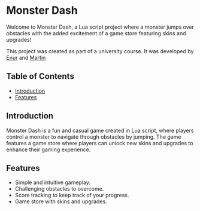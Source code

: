 # Monster Dash

Welcome to Monster Dash, a Lua script project where a monster jumps over obstacles with the added excitement of a game store featuring skins and upgrades!

This project was created as part of a university course. It was developed by [Enur](https://github.com/EnurDev) and [Martin](https://github.com/MStoyadinov)

## Table of Contents

- [Introduction](#introduction)
- [Features](#features)

## Introduction

Monster Dash is a fun and casual game created in Lua script, where players control a monster to navigate through obstacles by jumping. The game features a game store where players can unlock new skins and upgrades to enhance their gaming experience.

## Features

- Simple and intuitive gameplay.
- Challenging obstacles to overcome.
- Score tracking to keep track of your progress.
- Game store with skins and upgrades.
